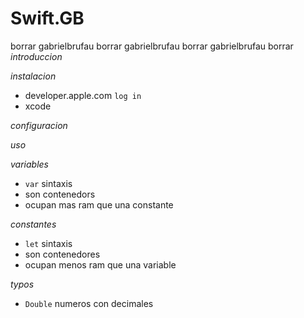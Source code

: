 # Swift.__GB__
borrar gabrielbrufau borrar gabrielbrufau borrar gabrielbrufau borrar
*introduccion*

*instalacion*
- developer.apple.com `log in`
- xcode

*configuracion*

*uso*

*variables*
- `var` sintaxis
- son contenedors
- ocupan mas ram que una constante

*constantes*
- `let` sintaxis
- son contenedores
- ocupan menos ram que una variable

*typos*
- `Double` numeros con decimales
